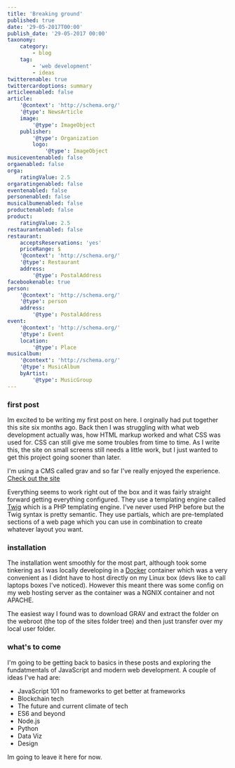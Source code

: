 ```yaml
---
title: 'Breaking ground'
published: true
date: '29-05-2017T00:00'
publish_date: '29-05-2017 00:00'
taxonomy:
    category:
        - blog
    tag:
        - 'web development'
        - ideas
twitterenable: true
twittercardoptions: summary
articleenabled: false
article:
    '@context': 'http://schema.org/'
    '@type': NewsArticle
    image:
        '@type': ImageObject
    publisher:
        '@type': Organization
        logo:
            '@type': ImageObject
musiceventenabled: false
orgaenabled: false
orga:
    ratingValue: 2.5
orgaratingenabled: false
eventenabled: false
personenabled: false
musicalbumenabled: false
productenabled: false
product:
    ratingValue: 2.5
restaurantenabled: false
restaurant:
    acceptsReservations: 'yes'
    priceRange: $
    '@context': 'http://schema.org/'
    '@type': Restaurant
    address:
        '@type': PostalAddress
facebookenable: true
person:
    '@context': 'http://schema.org/'
    '@type': person
    address:
        '@type': PostalAddress
event:
    '@context': 'http://schema.org/'
    '@type': Event
    location:
        '@type': Place
musicalbum:
    '@context': 'http://schema.org/'
    '@type': MusicAlbum
    byArtist:
        '@type': MusicGroup
---
```


### first post 

Im excited to be writing my first post on here. I orginally had put together this site six months ago. Back then I was struggling with what web development actually was, how HTML markup worked and what CSS was used for. CSS can still give me some troubles from time to time. As I write this, the site on small screens still needs a little work, but I just wanted to get this project going sooner than later.

I'm using a CMS called grav and so far I've really enjoyed the experience. [Check out the site](https://getgrav.org/)

Everything seems to work right out of the box and it was fairly straight forward getting everything configured. They use a templating engine called [Twig](https://twig.sensiolabs.org/) which is a PHP templating engine. I've never used PHP before but the Twig syntax is pretty semantic. They use partials, which are pre-templated sections of a web page which you can use in combination to create whatever layout you want.

### installation
The installation went smoothly for the most part, although took some tinkering as I was locally developing in a [Docker](https://www.docker.com/) container which was a very convenient as I didnt have to host directly on my Linux box (devs like to call laptops boxes I've noticed). However this meant there was some config on my web hosting server as the container was a NGNIX container and not APACHE.

The easiest way I found was to download GRAV and extract the folder on the webroot (the top of the sites folder tree) and then just transfer over my local user folder.

### what's to come
I'm going to be getting back to basics in these posts and exploring the fundatmentals of JavaScript and modern web development. A couple of ideas I've had are:

* JavaScript 101 no frameworks to get better at frameworks
* Blockchain tech
* The future and current climate of tech
* ES6 and beyond
* Node.js
* Python
* Data Viz
* Design

Im going to leave it here for now.